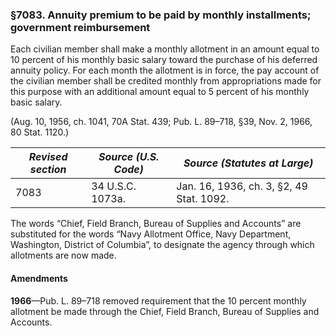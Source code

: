 ### §7083. Annuity premium to be paid by monthly installments; government reimbursement ###

Each civilian member shall make a monthly allotment in an amount equal to 10 percent of his monthly basic salary toward the purchase of his deferred annuity policy. For each month the allotment is in force, the pay account of the civilian member shall be credited monthly from appropriations made for this purpose with an additional amount equal to 5 percent of his monthly basic salary.

(Aug. 10, 1956, ch. 1041, 70A Stat. 439; Pub. L. 89–718, §39, Nov. 2, 1966, 80 Stat. 1120.)

|*Revised section*|*Source (U.S. Code)*|      *Source (Statutes at Large)*      |
|-----------------|--------------------|----------------------------------------|
|      7083       |  34 U.S.C. 1073a.  |Jan. 16, 1936, ch. 3, §2, 49 Stat. 1092.|

The words “Chief, Field Branch, Bureau of Supplies and Accounts” are substituted for the words “Navy Allotment Office, Navy Department, Washington, District of Columbia”, to designate the agency through which allotments are now made.

#### Amendments ####

**1966**—Pub. L. 89–718 removed requirement that the 10 percent monthly allotment be made through the Chief, Field Branch, Bureau of Supplies and Accounts.